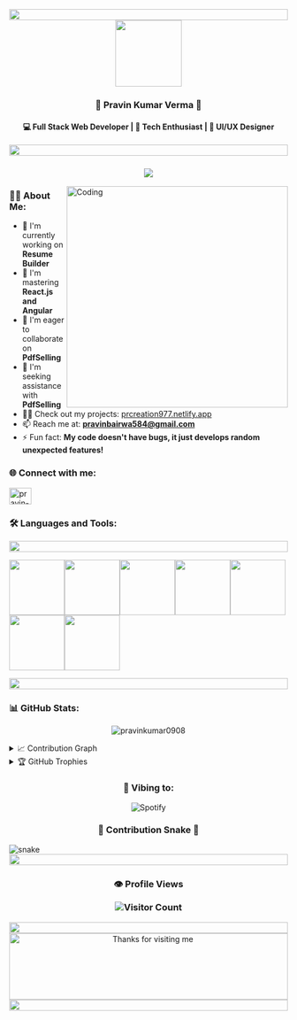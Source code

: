 <div align="center">
  <img src="https://i.imgur.com/dBaSKWF.gif" height="20" width="100%">
  
  <img src="https://i.imgur.com/AZa5yxa.png" height="120" width="120">
  
  <h3>🌟 Pravin Kumar Verma 🌟</h3>
  <h4>💻 Full Stack Web Developer | 🚀 Tech Enthusiast | 🎨 UI/UX Designer</h4>
</div>

<div align="center">
  <img src="https://i.imgur.com/dBaSKWF.gif" height="20" width="100%">
</div>

<h3 align="center">
  <a href="https://git.io/typing-svg">
    <img src="https://readme-typing-svg.herokuapp.com/?lines=Console.log(%22Hello%2C%20World!%22);System.out.println(%22Hello%2C%20World!%22);print(%22Hello%2C%20World!%22);printf(%22Hello%2C%20World!%22);fmt.Println(%22Hello%2C%20World!%22);echo%20%22Hello%2C%20World!%22&center=true&size=27&width=550">
  </a>
</h3>

<img align="right" alt="Coding" width="400" src="https://media.giphy.com/media/qgQUggAC3Pfv687qPC/giphy.gif">

<h3 align="left">👨‍💻 About Me:</h3>

- 🔭 I'm currently working on **Resume Builder**
- 🌱 I'm mastering **React.js and Angular**
- 👯 I'm eager to collaborate on **PdfSelling**
- 🤝 I'm seeking assistance with **PdfSelling**
- 👨‍💻 Check out my projects: [prcreation977.netlify.app](https://prcreation977.netlify.app)
- 📫 Reach me at: **pravinbairwa584@gmail.com**
- ⚡ Fun fact: **My code doesn't have bugs, it just develops random unexpected features!**

<h3 align="left">🌐 Connect with me:</h3>
<p align="left">
  <a href="https://linkedin.com/in/pravin-kumar-verma-9084b3213" target="blank"><img align="center" src="https://raw.githubusercontent.com/rahuldkjain/github-profile-readme-generator/master/src/images/icons/Social/linked-in-alt.svg" alt="pravin-kumar-verma-9084b3213" height="30" width="40" /></a>
</p>

<h3 align="left">🛠 Languages and Tools:</h3>

<p align="center">
  <img src="https://i.imgur.com/dBaSKWF.gif" height="20" width="100%">
  
  <img src="https://media3.giphy.com/media/ln7z2eWriiQAllfVcn/200w.webp" width="100"><img src="https://i.giphy.com/media/LMt9638dO8dftAjtco/200.webp" width="100"><img src="https://i.giphy.com/media/eNAsjO55tPbgaor7ma/200w.webp" width="100"><img src="https://i.giphy.com/media/VgGthkhUvGgOit7Y9i/200.webp" width="100"><img src="https://media3.giphy.com/media/kdFc8fubgS31b8DsVu/giphy.webp" width="100"><img src="https://i.giphy.com/media/KzJkzjggfGN5Py6nkT/200.webp" width="100"><img src="https://i.giphy.com/media/IdyAQJVN2kVPNUrojM/200.webp" width="100">
  
  <img src="https://i.imgur.com/dBaSKWF.gif" height="20" width="100%">
</p>

<h3 align="left">📊 GitHub Stats:</h3>

<p align="center">
  <img src="https://github-readme-streak-stats.herokuapp.com/?user=pravinkumar0908&theme=radical" alt="pravinkumar0908" />
</p>

<details>
  <summary>📈 Contribution Graph</summary>
  <br/>
  <img src="https://activity-graph.herokuapp.com/graph?username=pravinkumar0908&theme=xcode" alt="Contribution Graph" />
</details>

<details>
  <summary>🏆 GitHub Trophies</summary>
  <br/>
  <img src="https://github-profile-trophy.vercel.app/?username=pravinkumar0908&theme=radical&no-frame=false&no-bg=true&margin-w=4" alt="GitHub Trophies" />
</details>

<h3 align="center">🎵 Vibing to:</h3>
<p align="center">
  <img src="https://spotify-github-profile.vercel.app/api/view?uid=31k53kp6hgkbovg72427dya5av44&cover_image=true&theme=default&show_offline=false&background_color=121212" alt="Spotify">
</p>

<h3 align="center">🐍 Contribution Snake 🐍</h3>
<img src="https://raw.githubusercontent.com/pravinkumar0908/pravinkumar0908/output/github-contribution-grid-snake.svg" alt="snake">

<div align="center">
  <img src="https://i.imgur.com/dBaSKWF.gif" height="20" width="100%">
</div>

<h3 align="center">
  👁️ Profile Views
  <p align="center">
    <img src="https://profile-counter.glitch.me/{pravinkumar0908}/count.svg" alt="Visitor Count" />
  </p>
</h3>

<div align="center">
  <img src="https://i.imgur.com/dBaSKWF.gif" height="20" width="100%">
  
  <img height="120" alt="Thanks for visiting me" width="100%" src="https://raw.githubusercontent.com/BrunnerLivio/brunnerlivio/master/images/marquee.svg" />
  
  <img src="https://i.imgur.com/dBaSKWF.gif" height="20" width="100%">
</div>
